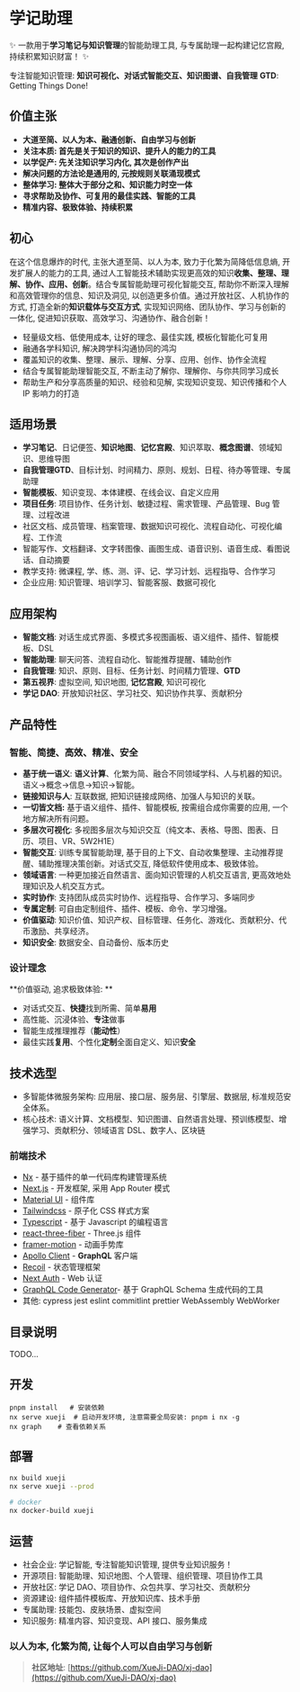# 学记助理

✨ 一款用于**学习笔记与知识管理**的智能助理工具, 与专属助理一起构建记忆宫殿, 持续积累知识财富！ ✨

专注智能知识管理: **知识可视化、对话式智能交互、知识图谱、自我管理** **GTD**: Getting Things Done!

## 价值主张

- **大道至简、以人为本、融通创新、自由学习与创新**
- **关注本质: 首先是关于知识的知识、提升人的能力的工具**
- **以学促产: 先关注知识学习内化, 其次是创作产出**
- **解决问题的方法论是通用的, 元按规则关联涌现模式**
- **整体学习: 整体大于部分之和、知识能力时空一体**
- **寻求帮助及协作、可复用的最佳实践、智能的工具**
- **精准内容、极致体验、持续积累**

## 初心

在这个信息爆炸的时代, 主张大道至简、以人为本, 致力于化繁为简降低信息熵, 开发扩展人的能力的工具, 通过人工智能技术辅助实现更高效的知识**收集、整理、理解、协作、应用、创新**。结合专属智能助理可视化智能交互, 帮助你不断深入理解和高效管理你的信息、知识及洞见, 以创造更多价值。通过开放社区、人机协作的方式, 打造全新的**知识载体与交互方式**, 实现知识网络、团队协作、学习与创新的一体化, 促进知识获取、高效学习、沟通协作、融合创新！

- 轻量级文档、低使用成本, 让好的理念、最佳实践, 模板化智能化可复用
- 融通各学科知识, 解决跨学科沟通协同的鸿沟
- 覆盖知识的收集、整理、展示、理解、分享、应用、创作、协作全流程
- 结合专属智能助理智能交互, 不断主动了解你、理解你、与你共同学习成长
- 帮助生产和分享高质量的知识、经验和见解, 实现知识变现、知识传播和个人 IP 影响力的打造

## 适用场景

- **学习笔记**、日记便签、**知识地图**、**记忆宫殿**、知识萃取、**概念图谱**、领域知识、思维导图
- **自我管理GTD**、目标计划、时间精力、原则、规划、日程、待办等管理、专属助理
- **智能模板**、知识变现、本体建模、在线会议、自定义应用
- **项目任务**: 项目协作、任务计划、敏捷过程、需求管理、产品管理、Bug 管理、过程改进
- 社区文档、成员管理、档案管理、数据知识可视化、流程自动化、可视化编程、工作流
- 智能写作、文档翻译、文字转图像、画图生成、语音识别、语音生成、看图说话、自动摘要
- 教学支持: 微课程, 学、练、测、评、记、学习计划、远程指导、合作学习
- 企业应用: 知识管理、培训学习、智能客服、数据可视化

## 应用架构

- **智能文档**: 对话生成式界面、多模式多视图画板、语义组件、插件、智能模板、DSL
- **智能助理**: 聊天问答、流程自动化、智能推荐提醒、辅助创作
- **自我管理**: 知识、原则、目标、任务计划、时间精力管理、**GTD**
- **第五视界**: 虚拟空间, 知识地图, **记忆宫殿**, 知识可视化
- **学记 DAO**: 开放知识社区、学习社交、知识协作共享、贡献积分

## 产品特性

### 智能、简捷、高效、精准、安全

- **基于统一语义**: **语义计算**、化繁为简、融合不同领域学科、人与机器的知识。语义->概念->信息->知识->智能。
- **链接知识与人**: 互联数据, 把知识链接成网络、加强人与知识的关联。
- **一切皆文档:** 基于语义组件、插件、智能模板, 按需组合成你需要的应用, 一个地方解决所有问题。
- **多层次可视化**: 多视图多层次与知识交互（纯文本、表格、导图、图表、日历、项目、VR、5W2H1E）
- **智能交互**: 训练专属智能助理, 基于目的上下文、自动收集整理、主动推荐提醒、辅助推理决策创新。对话式交互, 降低软件使用成本、极致体验。
- **领域语言**: 一种更加接近自然语言、面向知识管理的人机交互语言, 更高效地处理知识及人机交互方式。
- **实时协作**: 支持团队成员实时协作、远程指导、合作学习、多端同步
- **专属定制**: 可自由定制组件、插件、模板、命令、学习增强。
- **价值驱动**: 知识价值、知识产权、目标管理、任务化、游戏化、贡献积分、代币激励、共享经济。
- **知识安全**: 数据安全、自动备份、版本历史

### 设计理念

**价值驱动, 追求极致体验: **

- 对话式交互、**快捷**找到所需、简单**易用**
- 高性能、沉浸体验、**专注**做事
- 智能生成推理推荐（**能动性**）
- 最佳实践**复用**、个性化**定制**全面自定义、知识**安全**

## 技术选型

- 多智能体微服务架构: 应用层、接口层、服务层、引擎层、数据层, 标准规范安全体系。
- 核心技术: 语义计算、文档模型、知识图谱、自然语言处理、预训练模型、增强学习、贡献积分、领域语言 DSL、数字人、区块链

### 前端技术

- [Nx](https://github.com/nrwl/nx) - 基于插件的单一代码库构建管理系统
- [Next.js](https://nextjs.org/) - 开发框架, 采用 App Router 模式
- [Material UI](https://github.com/mui/material-ui) - 组件库
- [Tailwindcss](https://github.com/tailwindlabs/tailwindcss) - 原子化 CSS 样式方案
- [Typescript](https://github.com/Microsoft/TypeScript) - 基于 Javascript 的编程语言
- [react-three-fiber](https://github.com/pmndrs/react-three-fiber) - Three.js 组件
- [framer-motion](https://github.com/framer/motion) - 动画手势库
- [Apollo Client](https://github.com/apollographql/apollo-client) - **GraphQL** 客户端
- [Recoil](https://github.com/facebookexperimental/Recoil) - 状态管理框架
- [Next Auth](https://github.com/nextauthjs/next-auth) - Web 认证
- [GraphQL Code Generator](https://the-guild.dev/graphql/codegen)- 基于 GraphQL Schema 生成代码的工具
- 其他: cypress jest eslint commitlint prettier WebAssembly WebWorker

## 目录说明

TODO...

## 开发

```shell
pnpm install   # 安装依赖
nx serve xueji  # 启动开发环境, 注意需要全局安装: pnpm i nx -g
nx graph    # 查看依赖关系
```

## 部署

``` sh
nx build xueji
nx serve xueji --prod

# docker
nx docker-build xueji
```

## 运营

- 社会企业: 学记智能, 专注智能知识管理, 提供专业知识服务！
- 开源项目: 智能助理、知识地图、个人管理、组织管理、项目协作工具
- 开放社区: 学记 DAO、项目协作、众包共享、学习社交、贡献积分
- 资源建设: 组件插件模板库、开放知识库、技术手册
- 专属助理: 技能包、皮肤场景、虚拟空间
- 知识服务: 精准内容、知识变现、API 接口、服务集成

### 以人为本, 化繁为简, 让每个人可以自由学习与创新

> **社区地址**: [https://github.com/XueJi-DAO/xj-dao](https://github.com/XueJi-DAO/xj-dao)
